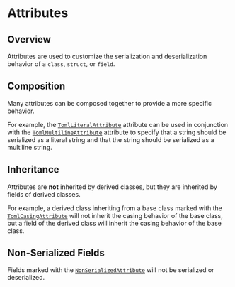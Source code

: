 # Attributes

## Overview

Attributes are used to customize the serialization and deserialization behavior of a `class`, `struct`, or `field`.

## Composition

Many attributes can be composed together to provide a more specific behavior.

For example, the [`TomlLiteralAttribute`](attributes/toml-multiline-attribute.md) attribute can be used in conjunction with the [`TomlMultilineAttribute`](attributes/toml-multiline-attribute.md) attribute to specify that a string should be serialized as a literal string and that the string should be serialized as a multiline string.

## Inheritance

Attributes are **not** inherited by derived classes, but they are inherited by fields of derived classes.

For example, a derived class inheriting from a base class marked with the [`TomlCasingAttribute`](attributes/toml-casing-attribute.md)
will not inherit the casing behavior of the base class, but a field of the derived class will inherit the casing behavior of the base class.

## Non-Serialized Fields

Fields marked with the [`NonSerializedAttribute`](https://learn.microsoft.com/en-us/dotnet/api/system.nonserializedattribute?view=net-6.0) will not be serialized or deserialized.

